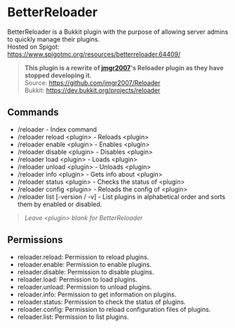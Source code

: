 # BetterReloader
BetterReloader is a Bukkit plugin with the purpose of allowing server admins to quickly manage their plugins.
<br/>
Hosted on Spigot: https://www.spigotmc.org/resources/betterreloader.64409/

> **This plugin is a rewrite of [jmgr2007](https://github.com/jmgr2007)'s Reloader plugin as they have stopped developing it.**<br/>
> Source: https://github.com/jmgr2007/Reloader<br/>
> Bukkit: https://dev.bukkit.org/projects/reloader

Commands
--------
* /reloader - Index command
* /reloader reload \<plugin\> - Reloads \<plugin\>
* /reloader enable \<plugin\> - Enables \<plugin\>
* /reloader disable \<plugin\> - Disables \<plugin\>
* /reloader load \<plugin\> - Loads \<plugin\>
* /reloader unload \<plugin\> - Unloads \<plugin\>
* /reloader info \<plugin\> - Gets info about \<plugin\>
* /reloader status \<plugin\> - Checks the status of \<plugin\>
* /reloader config \<plugin\> - Reloads the config of \<plugin\>
* /reloader list [-version / -v] - List plugins in alphabetical order and sorts them by enabled or disabled.

>*Leave \<plugin\> blank for BetterReloader*

Permissions
-----------
* reloader.reload:  Permission to reload plugins.
* reloader.enable:  Permission to enable plugins.
* reloader.disable:  Permission to disable plugins.
* reloader.load:  Permission to load plugins.
* reloader.unload:  Permission to unload plugins.
* reloader.info:  Permission to get information on plugins.
* reloader.status:  Permission to check the status of plugins.
* reloader.config:  Permission to reload configuration files of plugins.
* reloader.list:  Permission to list plugins.
